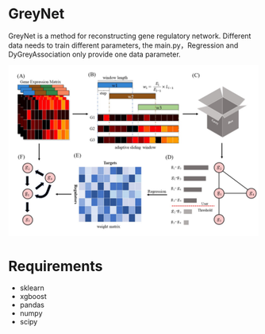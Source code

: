 # GreyNet

GreyNet is a method for reconstructing gene regulatory network. Different data needs to train different parameters, the main.py，Regression and DyGreyAssociation only provide one data parameter. 

![](https://github.com/zpliulab/GreyNet/blob/main/Figure/Overview.jpg)

# Requirements

- sklearn
- xgboost
- pandas
- numpy
- scipy
